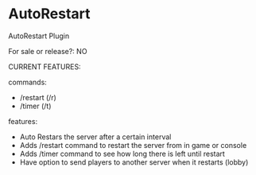# AutoRestart

AutoRestart Plugin

For sale or release?: NO

CURRENT FEATURES: 

commands: 
- /restart (/r)
- /timer (/t)

features:

- Auto Restars the server after a certain interval 
- Adds /restart command to restart the server from in game or console
- Adds /timer command to see how long there is left until restart
- Have option to send players to another server when it restarts (lobby)
